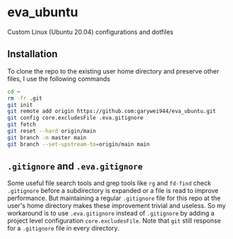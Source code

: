 # eva_ubuntu
Custom Linux (Ubuntu 20.04) configurations and dotfiles

## Installation
To clone the repo to the existing user home directory and preserve other files, I use the following commands
```bash
cd ~
rm -fr .git
git init
git remote add origin https://github.com:garywei944/eva_ubuntu.git
git config core.excludesFile .eva.gitignore
git fetch
git reset --hard origin/main
git branch -m master main
git branch --set-upstream-to=origin/main main
```

## `.gitignore` and `.eva.gitignore`
Some useful file search tools and grep tools like `rg` and `fd-find` check `.gitignore` before a subdirectory is expanded or a file is read to improve performance. But maintaining a regular `.gitignore` file for this repo at the user's home directory makes these improvement trivial and useless. So my workaround is to use `.eva.gitignore` instead of `.gitignore` by adding a project level configuration `core.excludesFile`. Note that `git` still response for a `.gitignore` file in every directory.
